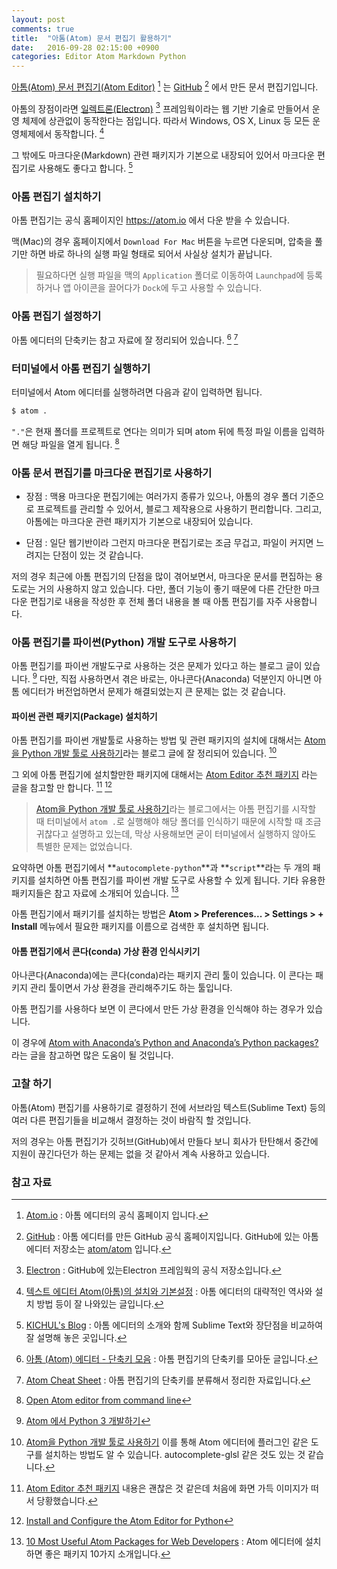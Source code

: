 ```yaml
---
layout: post
comments: true
title:  "아톰(Atom) 문서 편집기 활용하기"
date:   2016-09-28 02:15:00 +0900
categories: Editor Atom Markdown Python
---
```


[아톰(Atom) 문서 편집기(Atom Editor)](https://atom.io) [^atom] 는 [GitHub](https://github.com) [^github] 에서 만든 문서 편집기입니다. 

아톰의 장점이라면 [일렉트론(Electron)](https://github.com/electron/electron) [^electron] 프레임웍이라는 웹 기반 기술로 만들어서 운영 체제에 상관없이 동작한다는 점입니다. 따라서 Windows, OS X, Linux 등 모든 운영체제에서 동작합니다. [^dovetail]

그 밖에도 마크다운(Markdown) 관련 패키지가 기본으로 내장되어 있어서 마크다운 편집기로 사용해도 좋다고 합니다. [^kichul]

### 아톰 편집기 설치하기

아톰 편집기는 공식 홈페이지인 <https://atom.io> 에서 다운 받을 수 있습니다.

맥(Mac)의 경우 홈페이지에서 `Download For Mac` 버튼을 누르면 다운되며, 압축을 풀기만 하면 바로 하나의 실행 파일 형태로 되어서 사실상 설치가 끝납니다.

> 필요하다면 실행 파일을 맥의 `Application` 폴더로 이동하여 `Launchpad`에 등록하거나 앱 아이콘을 끌어다가 `Dock`에 두고 사용할 수 있습니다.

### 아톰 편집기 설정하기

아톰 에디터의 단축키는 참고 자료에 잘 정리되어 있습니다. [^tistory] [^shortcutfoo-atom-mac]

### 터미널에서 아톰 편집기 실행하기

터미널에서 Atom 에디터를 실행하려면 다음과 같이 입력하면 됩니다.

```sh
$ atom .
```

`"."`은 현재 폴더를 프로젝트로 연다는 의미가 되며 atom 뒤에 특정 파일 이름을 입력하면 해당 파일을 열게 됩니다. [^stackoverflow]

### 아톰 문서 편집기를 마크다운 편집기로 사용하기

* 장점 : 맥용 마크다운 편집기에는 여러가지 종류가 있으나, 아톰의 경우 폴더 기준으로 프로젝트를 관리할 수 있어서, 블로그 제작용으로 사용하기 편리합니다. 그리고, 아톰에는 마크다운 관련 패키지가 기본으로 내장되어 있습니다.

* 단점 : 일단 웹기반이라 그런지 마크다운 편집기로는 조금 무겁고, 파일이 커지면 느려지는 단점이 있는 것 같습니다.

저의 경우 최근에 아톰 편집기의 단점을 많이 겪어보면서, 마크다운 문서를 편집하는 용도로는 거의 사용하지 않고 있습니다. 다만, 폴더 기능이 좋기 때문에 다른 간단한 마크다운 편집기로 내용을 작성한 후 전체 폴더 내용을 볼 때 아톰 편집기를 자주 사용합니다.

### 아톰 편집기를 파이썬(Python) 개발 도구로 사용하기

아톰 편집기를 파이썬 개발도구로 사용하는 것은 문제가 있다고 하는 블로그 글이 있습니다. [^chann] 다만, 직접 사용하면서 겪은 바로는, 아나콘다(Anaconda) 덕분인지 아니면 아톰 에디터가 버전업하면서 문제가 해결되었는지 큰 문제는 없는 것 같습니다.

#### 파이썬 관련 패키지(Package) 설치하기

아톰 편집기를 파이썬 개발툴로 사용하는 방법 및 관련 패키지의 설치에 대해서는 [Atom을 Python 개발 툴로 사용하기](http://reachlab-kr.github.io/python/2016/01/10/Python-Atom-Packages.html)라는 블로그 글에 잘 정리되어 있습니다. [^reachlab-kr]

그 외에 아톰 편집기에 설치할만한 패키지에 대해서는 [Atom Editor 추천 패키지](http://blog.naver.com/PostView.nhn?blogId=jkikss&logNo=220590070604&categoryNo=44&parentCategoryNo=0&viewDate=&currentPage=1&postListTopCurrentPage=1&from=postView) 라는 글을 참고할 만 합니다. [^naver]  [^marinamele]

> [Atom을 Python 개발 툴로 사용하기](http://reachlab-kr.github.io/python/2016/01/10/Python-Atom-Packages.html)라는 블로그에서는 아톰 편집기를 시작할 때 터미널에서 `atom .`로 실행해야 해당 폴더를 인식하기 때문에 시작할 때 조금 귀찮다고 설명하고 있는데, 막상 사용해보면 굳이 터미널에서 실행하지 않아도 특별한 문제는 없었습니다.

요약하면 아톰 편집기에서 **`autocomplete-python`**과 **`script`**라는 두 개의 패키지를 설치하면 아톰 편집기를 파이썬 개발 도구로 사용할 수 있게 됩니다. 기타 유용한 패키지들은 참고 자료에 소개되어 있습니다. [^useful-atom-packages]

아톰 편집기에서 패키기를 설치하는 방법은 **Atom > Preferences... > Settings > + Install** 메뉴에서 필요한 패키지를 이름으로 검색한 후 설치하면 됩니다.

#### 아톰 편집기에서 콘다(conda) 가상 환경 인식시키기

아나콘다(Anaconda)에는 콘다(conda)라는 패키지 관리 툴이 있습니다. 이 콘다는 패키지 관리 툴이면서 가상 환경을 관리해주기도 하는 툴입니다. 

아톰 편집기를 사용하다 보면 이 콘다에서 만든 가상 환경을 인식해야 하는 경우가 있습니다.

이 경우에 [Atom with Anaconda’s Python and Anaconda’s Python packages?](https://discuss.atom.io/t/atom-with-anacondas-python-and-anacondas-python-packages/31235) 라는 글을 참고하면 많은 도움이 될 것입니다.

### 고찰 하기

아톰(Atom) 편집기를 사용하기로 결정하기 전에 서브라임 텍스트(Sublime Text) 등의 여러 다른 편집기들을 비교해서 결정하는 것이 바람직 할 것입니다. 

저의 경우는 아톰 편집기가 깃허브(GitHub)에서 만들다 보니 회사가 탄탄해서 중간에 지원이 끊긴다던가 하는 문제는 없을 것 같아서 계속 사용하고 있습니다.

### 참고 자료

[^atom]: [Atom.io](https://atom.io) : 아톰 에디터의 공식 홈페이지 입니다.

[^github]: [GitHub](https://github.com) : 아톰 에디터를 만든 GitHub 공식 홈페이지입니다. GitHub에 있는 아톰 에디터 저장소는 [atom/atom](https://github.com/atom/atom) 입니다.

[^electron]: [Electron](https://github.com/electron/electron) : GitHub에 있는Electron 프레임웍의 공식 저장소입니다.

[^dovetail]: [텍스트 에디터 Atom(아톰)의 설치와 기본설정](http://dovetail.tistory.com/62) : 아톰 에디터의 대략적인 역사와 설치 방법 등이 잘 나와있는 글입니다.

[^kichul]: [KICHUL's Blog](http://blog.kichul.co.kr/2015-08-25-Atom%20Editor/) : 아톰 에디터의 소개와 함께 Sublime Text와 장단점을 비교하여 잘 설명해 놓은 곳입니다.

[^stackoverflow]: [Open Atom editor from command line](http://stackoverflow.com/questions/22390709/open-atom-editor-from-command-line)

[^chann]: [Atom 에서 Python 3 개발하기](https://blog.chann.kr/how-to-use-python3-in-atom/)

[^naver]: [Atom Editor 추천 패키지](http://blog.naver.com/PostView.nhn?blogId=jkikss&logNo=220590070604&categoryNo=44&parentCategoryNo=0&viewDate=&currentPage=1&postListTopCurrentPage=1&from=postView) 내용은 괜찮은 것 같은데 처음에 화면 가득 이미지가 떠서 당황했습니다.

[^reachlab-kr]: [Atom을 Python 개발 툴로 사용하기](http://reachlab-kr.github.io/python/2016/01/10/Python-Atom-Packages.html) 이를 통해 Atom 에디터에 플러그인 같은 도구를 설치하는 방법도 알 수 있습니다. autocomplete-glsl 같은 것도 있는 것 같습니다.

[^tistory]: [아톰 (Atom) 에디터 - 단축키 모음](http://ondesk.tistory.com/178) : 아톰 편집기의 단축키를 모아둔 글입니다.

[^marinamele]: [Install and Configure the Atom Editor for Python](http://www.marinamele.com/install-and-configure-atom-editor-for-python)

[^useful-atom-packages]: [10 Most Useful Atom Packages for Web Developers](http://www.hongkiat.com/blog/useful-atom-packages/) : Atom 에디터에 설치하면 좋은 패키지 10가지 소개입니다.

[^atom-with-anacondas]: [Atom with Anaconda’s Python and Anaconda’s Python packages?](https://discuss.atom.io/t/atom-with-anacondas-python-and-anacondas-python-packages/31235) : Atom 에디터가 conda의 가상 환경을 인식 시키도록 하는 방법에 대한 답변이 있는 글입니다.

[^shortcutfoo-atom-mac]: [Atom Cheat Sheet](https://www.shortcutfoo.com/app/dojos/atom-mac/cheatsheet) : 아톰 편집기의 단축키를 분류해서 정리한 자료입니다.